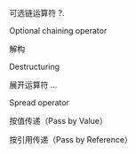 可选链运算符 ?. 

Optional chaining operator



解构

Destructuring



展开运算符 ... 

Spread operator



按值传递（Pass by Value） 

按引用传递（Pass by Reference）